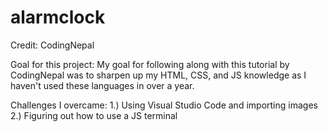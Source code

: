 # alarmclock
Credit: CodingNepal

Goal for this project:
  My goal for following along with this tutorial by CodingNepal was to sharpen up my HTML, CSS, and JS 
  knowledge as I haven't used these languages in over a year. 

Challenges I overcame:
  1.) Using Visual Studio Code and importing images
  2.) Figuring out how to use a JS terminal
